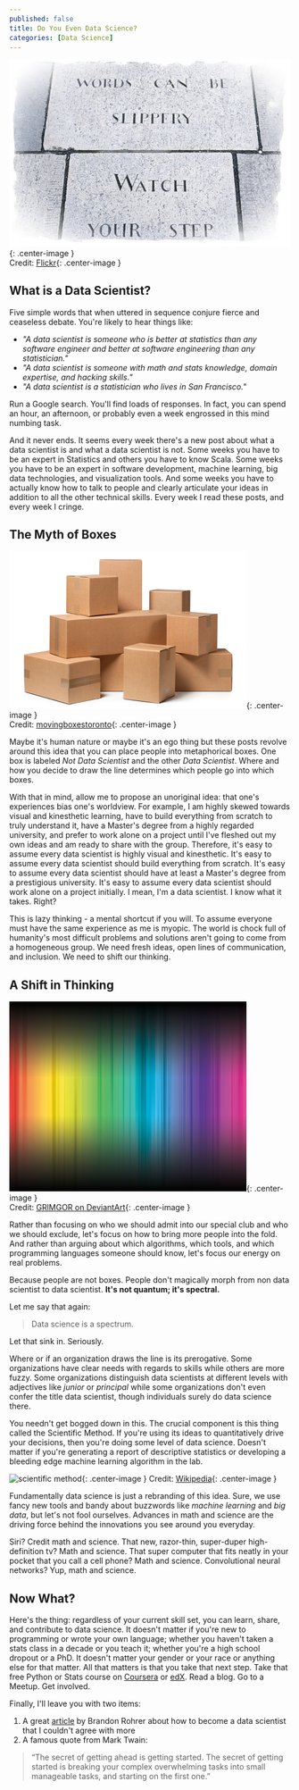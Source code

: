 ```yaml
---
published: false
title: Do You Even Data Science?
categories: [Data Science]
---
```

![slippery words](/assets/images/slippery_words.jpg?raw=true){: .center-image }  
Credit: [Flickr](https://images.duckduckgo.com/iu/?u=https%3A%2F%2Ffarm3.staticflickr.com%2F2876%2F9711837104_c82f29ac48_z.jpg&f=1){: .center-image }

## What is a Data Scientist?

Five simple words that when uttered in sequence conjure fierce and ceaseless debate. You're likely to hear things like:
- *"A data scientist is someone who is better at statistics than any software engineer and better at software engineering than any statistician."* 
- *"A data scientist is someone with math and stats knowledge, domain expertise, and hacking skills."* 
- *"A data scientist is a statistician who lives in San Francisco."* 

Run a Google search. You'll find loads of responses. In fact, you can spend an hour, an afternoon, or probably even a week engrossed in this mind numbing task. 

And it never ends. It seems every week there's a new post about what a data scientist is and what a data scientist is not. Some weeks you have to be an expert in Statistics and others you have to know Scala. Some weeks you have to be an expert in software development, machine learning, big data technologies, and visualization tools. And some weeks you have to actually know how to talk to people and clearly articulate your ideas in addition to all the other technical skills. Every week I read these posts, and every week I cringe. 

 ## The Myth of Boxes
 ![boxes](/assets/images/boxes.jpg?raw=true){: .center-image }  
 Credit: [movingboxestoronto](http://www.movingboxestoronto.net/portals/562/images/maintenance.jpg){: .center-image }
 
Maybe it's human nature or maybe it's an ego thing but these posts revolve around this idea that you can place people into metaphorical boxes. One box is labeled *Not Data Scientist* and the other *Data Scientist*. Where and how you decide to draw the line determines which people go into which boxes. 

With that in mind, allow me to propose an unoriginal idea: that one's experiences bias one's worldview. For example, I am highly skewed towards visual and kinesthetic learning, have to build everything from scratch to truly understand it, have a Master's degree from a highly regarded university, and prefer to work alone on a project until I've fleshed out my own ideas and am ready to share with the group. Therefore, it's easy to assume every data scientist is highly visual and kinesthetic. It's easy to assume every data scientist should build everything from scratch. It's easy to assume every data scientist should have at least a Master's degree from a prestigious university. It's easy to assume every data scientist should work alone on a project initially. I mean, I'm a data scientist. I know what it takes. Right?

This is lazy thinking - a mental shortcut if you will. To assume everyone must have the same experience as me is myopic. The world is chock full of humanity's most difficult problems and solutions aren't going to come from a homogeneous group. We need fresh ideas, open lines of communication, and inclusion. We need to shift our thinking.

## A Shift in Thinking
![spectrum](/assets/images/spectrum.png?raw=true){: .center-image }  
Credit: [GRlMGOR on DeviantArt](https://images.duckduckgo.com/iu/?u=http%3A%2F%2Ffc04.deviantart.net%2Ffs26%2Fi%2F2008%2F092%2F5%2Fe%2FSpectrum_by_GRlMGOR.png&f=1){: .center-image }

Rather than focusing on who we should admit into our special club and who we should exclude, let's focus on how to bring more people into the fold. And rather than arguing about which algorithms, which tools, and which programming languages someone should know, let's focus our energy on real problems. 

Because people are not boxes. People don't magically morph from non data scientist to data scientist. **It's not quantum; it's spectral.**

Let me say that again: 
> Data science is a spectrum. 

Let that sink in. Seriously. 

Where or if an organization draws the line is its prerogative. Some organizations have clear needs with regards to skills while others are more fuzzy. Some organizations distinguish data scientists at different levels with adjectives like *junior* or *principal* while some organizations don't even confer the title data scientist, though individuals surely do data science there. 

You needn't get bogged down in this. The crucial component is this thing called the Scientific Method. If you're using its ideas to quantitatively drive your decisions, then you're doing some level of data science. Doesn't matter if you're generating a report of descriptive statistics or developing a bleeding edge machine learning algorithm in the lab.   

![scientific method](https://upload.wikimedia.org/wikipedia/commons/thumb/5/5c/The_Scientific_Method_as_an_Ongoing_Process.svg/900px-The_Scientific_Method_as_an_Ongoing_Process.svg.png){: .center-image }
Credit: [Wikipedia](https://en.wikipedia.org/wiki/Scientific_method){: .center-image }

Fundamentally data science is just a rebranding of this idea. Sure, we use fancy new tools and bandy about buzzwords like *machine learning* and *big data*, but let's not fool ourselves. Advances in math and science are the driving force behind the innovations you see around you everyday. 

Siri? Credit math and science. That new, razor-thin, super-duper high-definition tv? Math and science. That super computer that fits neatly in your pocket that you call a cell phone? Math and science. Convolutional neural networks? Yup, math and science.

## Now What?
Here's the thing: regardless of your current skill set, you can learn, share, and contribute to data science. It doesn't matter if you're new to programming or wrote your own language; whether you haven't taken a stats class in a decade or you teach it; whether you're a high school dropout or a PhD. It doesn't matter your gender or your race or anything else for that matter. All that matters is that you take that next step. Take that free Python or Stats course on [Coursera](https://www.coursera.org/) or [edX](https://www.edx.org/). Read a blog. Go to a Meetup. Get involved. 

Finally, I'll leave you with two items: 
1. A great [article](https://brohrer.github.io/one_step_program_become_data_scientist.html) by Brandon Rohrer about how to become a data scientist that I couldn't agree with more
2. A famous quote from Mark Twain:
>“The secret of getting ahead is getting started. The secret of getting started is breaking your complex overwhelming tasks into small manageable tasks, and starting on the first one.”
